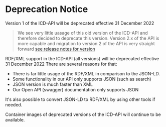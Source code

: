 ﻿# Deprecation Notice


Version 1 of the ICD-API will be deprecated effective 31 December 2022
> We see very little uasage of this old version of the ICD-API and therefore decided to deprecate this version. Version 2.x of the API is more capable and 
> migration to version 2 of the API is very straight forward [see release notes for version](ReleaseNotes-Version2)


RDF/XML support in the ICD-API (all versions) will be deprecated effective 31 December 2022
There are several reasons for that:

- There is far little usage of the RDF/XML in comparison to the JSON-LD.
- Some functionality in our API only supports JSON (such as search)
- JSON version is much faster than XML
- Our Open API (swagger) documentation only supports JSON 

It's also possible to convert JSON-LD to RDF/XML by using other tools if needed.

Container images of deprecated versions of the ICD-API will continue to be available.



